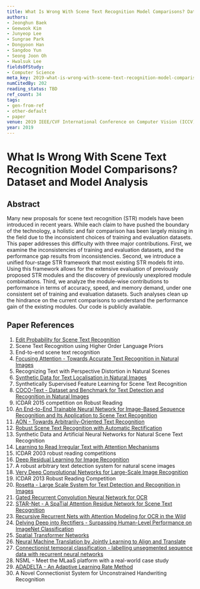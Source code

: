 ```yaml
---
title: What Is Wrong With Scene Text Recognition Model Comparisons? Dataset and Model Analysis
authors:
- Jeonghun Baek
- Geewook Kim
- Junyeop Lee
- Sungrae Park
- Dongyoon Han
- Sangdoo Yun
- Seong Joon Oh
- Hwalsuk Lee
fieldsOfStudy:
- Computer Science
meta_key: 2019-what-is-wrong-with-scene-text-recognition-model-comparisons-dataset-and-model-analysis
numCitedBy: 202
reading_status: TBD
ref_count: 34
tags:
- gen-from-ref
- other-default
- paper
venue: 2019 IEEE/CVF International Conference on Computer Vision (ICCV)
year: 2019
---
```


# What Is Wrong With Scene Text Recognition Model Comparisons? Dataset and Model Analysis

## Abstract

Many new proposals for scene text recognition (STR) models have been introduced in recent years. While each claim to have pushed the boundary of the technology, a holistic and fair comparison has been largely missing in the field due to the inconsistent choices of training and evaluation datasets. This paper addresses this difficulty with three major contributions. First, we examine the inconsistencies of training and evaluation datasets, and the performance gap results from inconsistencies. Second, we introduce a unified four-stage STR framework that most existing STR models fit into. Using this framework allows for the extensive evaluation of previously proposed STR modules and the discovery of previously unexplored module combinations. Third, we analyze the module-wise contributions to performance in terms of accuracy, speed, and memory demand, under one consistent set of training and evaluation datasets. Such analyses clean up the hindrance on the current comparisons to understand the performance gain of the existing modules. Our code is publicly available.

## Paper References

1. [Edit Probability for Scene Text Recognition](2018-edit-probability-for-scene-text-recognition)
2. Scene Text Recognition using Higher Order Language Priors
3. End-to-end scene text recognition
4. [Focusing Attention - Towards Accurate Text Recognition in Natural Images](2017-focusing-attention-towards-accurate-text-recognition-in-natural-images)
5. Recognizing Text with Perspective Distortion in Natural Scenes
6. [Synthetic Data for Text Localisation in Natural Images](2016-synthetic-data-for-text-localisation-in-natural-images)
7. Synthetically Supervised Feature Learning for Scene Text Recognition
8. [COCO-Text - Dataset and Benchmark for Text Detection and Recognition in Natural Images](2016-coco-text-dataset-and-benchmark-for-text-detection-and-recognition-in-natural-images)
9. ICDAR 2015 competition on Robust Reading
10. [An End-to-End Trainable Neural Network for Image-Based Sequence Recognition and Its Application to Scene Text Recognition](2017-an-end-to-end-trainable-neural-network-for-image-based-sequence-recognition-and-its-application-to-scene-text-recognition)
11. [AON - Towards Arbitrarily-Oriented Text Recognition](2018-aon-towards-arbitrarily-oriented-text-recognition)
12. [Robust Scene Text Recognition with Automatic Rectification](2016-robust-scene-text-recognition-with-automatic-rectification)
13. Synthetic Data and Artificial Neural Networks for Natural Scene Text Recognition
14. [Learning to Read Irregular Text with Attention Mechanisms](2017-learning-to-read-irregular-text-with-attention-mechanisms)
15. ICDAR 2003 robust reading competitions
16. [Deep Residual Learning for Image Recognition](2015-resnet.md)
17. A robust arbitrary text detection system for natural scene images
18. [Very Deep Convolutional Networks for Large-Scale Image Recognition](2015-very-deep-convolutional-networks-for-large-scale-image-recognition)
19. ICDAR 2013 Robust Reading Competition
20. [Rosetta - Large Scale System for Text Detection and Recognition in Images](2018-rosetta-large-scale-system-for-text-detection-and-recognition-in-images)
21. [Gated Recurrent Convolution Neural Network for OCR](2017-gated-recurrent-convolution-neural-network-for-ocr)
22. [STAR-Net - A SpaTial Attention Residue Network for Scene Text Recognition](2016-star-net-a-spatial-attention-residue-network-for-scene-text-recognition)
23. [Recursive Recurrent Nets with Attention Modeling for OCR in the Wild](2016-recursive-recurrent-nets-with-attention-modeling-for-ocr-in-the-wild)
24. [Delving Deep into Rectifiers - Surpassing Human-Level Performance on ImageNet Classification](2015-delving-deep-into-rectifiers-surpassing-human-level-performance-on-imagenet-classification)
25. [Spatial Transformer Networks](2015-spatial-transformer-networks)
26. [Neural Machine Translation by Jointly Learning to Align and Translate](2015-neural-machine-translation-by-jointly-learning-to-align-and-translate)
27. [Connectionist temporal classification - labelling unsegmented sequence data with recurrent neural networks](2006-connectionist-temporal-classification-labelling-unsegmented-sequence-data-with-recurrent-neural-networks)
28. NSML - Meet the MLaaS platform with a real-world case study
29. [ADADELTA - An Adaptive Learning Rate Method](2012-adadelta-an-adaptive-learning-rate-method)
30. A Novel Connectionist System for Unconstrained Handwriting Recognition
